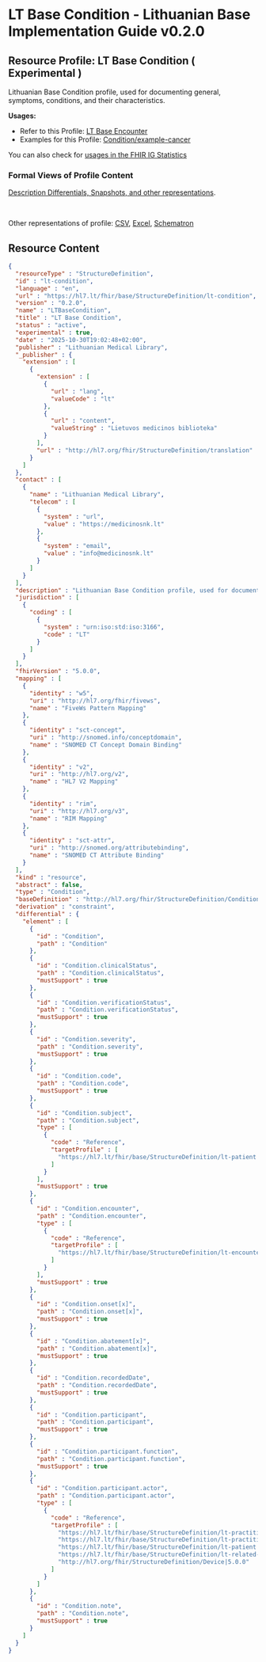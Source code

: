 # LT Base Condition - Lithuanian Base Implementation Guide v0.2.0

## Resource Profile: LT Base Condition ( Experimental ) 

 
Lithuanian Base Condition profile, used for documenting general, symptoms, conditions, and their characteristics. 

**Usages:**

* Refer to this Profile: [LT Base Encounter](StructureDefinition-lt-encounter.md)
* Examples for this Profile: [Condition/example-cancer](Condition-example-cancer.md)

You can also check for [usages in the FHIR IG Statistics](https://packages2.fhir.org/xig/lt.hl7.fhir.base|current/StructureDefinition/lt-condition)

### Formal Views of Profile Content

 [Description Differentials, Snapshots, and other representations](http://build.fhir.org/ig/FHIR/ig-guidance/readingIgs.html#structure-definitions). 

 

Other representations of profile: [CSV](../StructureDefinition-lt-condition.csv), [Excel](../StructureDefinition-lt-condition.xlsx), [Schematron](../StructureDefinition-lt-condition.sch) 



## Resource Content

```json
{
  "resourceType" : "StructureDefinition",
  "id" : "lt-condition",
  "language" : "en",
  "url" : "https://hl7.lt/fhir/base/StructureDefinition/lt-condition",
  "version" : "0.2.0",
  "name" : "LTBaseCondition",
  "title" : "LT Base Condition",
  "status" : "active",
  "experimental" : true,
  "date" : "2025-10-30T19:02:48+02:00",
  "publisher" : "Lithuanian Medical Library",
  "_publisher" : {
    "extension" : [
      {
        "extension" : [
          {
            "url" : "lang",
            "valueCode" : "lt"
          },
          {
            "url" : "content",
            "valueString" : "Lietuvos medicinos biblioteka"
          }
        ],
        "url" : "http://hl7.org/fhir/StructureDefinition/translation"
      }
    ]
  },
  "contact" : [
    {
      "name" : "Lithuanian Medical Library",
      "telecom" : [
        {
          "system" : "url",
          "value" : "https://medicinosnk.lt"
        },
        {
          "system" : "email",
          "value" : "info@medicinosnk.lt"
        }
      ]
    }
  ],
  "description" : "Lithuanian Base Condition profile, used for documenting general, symptoms, conditions, and their characteristics.",
  "jurisdiction" : [
    {
      "coding" : [
        {
          "system" : "urn:iso:std:iso:3166",
          "code" : "LT"
        }
      ]
    }
  ],
  "fhirVersion" : "5.0.0",
  "mapping" : [
    {
      "identity" : "w5",
      "uri" : "http://hl7.org/fhir/fivews",
      "name" : "FiveWs Pattern Mapping"
    },
    {
      "identity" : "sct-concept",
      "uri" : "http://snomed.info/conceptdomain",
      "name" : "SNOMED CT Concept Domain Binding"
    },
    {
      "identity" : "v2",
      "uri" : "http://hl7.org/v2",
      "name" : "HL7 V2 Mapping"
    },
    {
      "identity" : "rim",
      "uri" : "http://hl7.org/v3",
      "name" : "RIM Mapping"
    },
    {
      "identity" : "sct-attr",
      "uri" : "http://snomed.org/attributebinding",
      "name" : "SNOMED CT Attribute Binding"
    }
  ],
  "kind" : "resource",
  "abstract" : false,
  "type" : "Condition",
  "baseDefinition" : "http://hl7.org/fhir/StructureDefinition/Condition|5.0.0",
  "derivation" : "constraint",
  "differential" : {
    "element" : [
      {
        "id" : "Condition",
        "path" : "Condition"
      },
      {
        "id" : "Condition.clinicalStatus",
        "path" : "Condition.clinicalStatus",
        "mustSupport" : true
      },
      {
        "id" : "Condition.verificationStatus",
        "path" : "Condition.verificationStatus",
        "mustSupport" : true
      },
      {
        "id" : "Condition.severity",
        "path" : "Condition.severity",
        "mustSupport" : true
      },
      {
        "id" : "Condition.code",
        "path" : "Condition.code",
        "mustSupport" : true
      },
      {
        "id" : "Condition.subject",
        "path" : "Condition.subject",
        "type" : [
          {
            "code" : "Reference",
            "targetProfile" : [
              "https://hl7.lt/fhir/base/StructureDefinition/lt-patient|0.2.0"
            ]
          }
        ],
        "mustSupport" : true
      },
      {
        "id" : "Condition.encounter",
        "path" : "Condition.encounter",
        "type" : [
          {
            "code" : "Reference",
            "targetProfile" : [
              "https://hl7.lt/fhir/base/StructureDefinition/lt-encounter|0.2.0"
            ]
          }
        ],
        "mustSupport" : true
      },
      {
        "id" : "Condition.onset[x]",
        "path" : "Condition.onset[x]",
        "mustSupport" : true
      },
      {
        "id" : "Condition.abatement[x]",
        "path" : "Condition.abatement[x]",
        "mustSupport" : true
      },
      {
        "id" : "Condition.recordedDate",
        "path" : "Condition.recordedDate",
        "mustSupport" : true
      },
      {
        "id" : "Condition.participant",
        "path" : "Condition.participant",
        "mustSupport" : true
      },
      {
        "id" : "Condition.participant.function",
        "path" : "Condition.participant.function",
        "mustSupport" : true
      },
      {
        "id" : "Condition.participant.actor",
        "path" : "Condition.participant.actor",
        "type" : [
          {
            "code" : "Reference",
            "targetProfile" : [
              "https://hl7.lt/fhir/base/StructureDefinition/lt-practitioner|0.2.0",
              "https://hl7.lt/fhir/base/StructureDefinition/lt-practitioner-role|0.2.0",
              "https://hl7.lt/fhir/base/StructureDefinition/lt-patient|0.2.0",
              "https://hl7.lt/fhir/base/StructureDefinition/lt-related-person|0.2.0",
              "http://hl7.org/fhir/StructureDefinition/Device|5.0.0"
            ]
          }
        ]
      },
      {
        "id" : "Condition.note",
        "path" : "Condition.note",
        "mustSupport" : true
      }
    ]
  }
}

```
